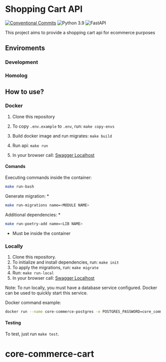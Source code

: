 
# Shopping Cart API

[![Conventional Commits](https://img.shields.io/badge/Conventional%20Commits-1.0.0-yellow.svg)](https://conventionalcommits.org) ![Python 3.9](https://img.shields.io/badge/python-3.9-blue.svg) ![FastAPI](https://img.shields.io/badge/fast_api-0.73-blue)

This project aims to provide a shopping cart api for ecommerce purposes

## Enviroments

### Development

### Homolog

## How to use?

### Docker

1. Clone this repository

2. To copy `.env.example` to `.env`, run: `make copy-envs`

3. Build docker image and run migrates: `make build`

4. Run api: `make run`

5. In your browser call: [Swagger Localhost](http://localhost:8000/api/docs)

#### Comands

Executing commands inside the container:

``` bash
make run-bash
```

Generate migration: *

``` bash
make run-migrations name=<MODULE NAME>
```

Additional dependencies: *

``` bash
make run-poetry-add name=<LIB NAME>
```

- Must be inside the container

### Locally

1. Clone this repository.
2. To initialize and install dependencies, run: `make init`
3. To apply the migrations, run: `make migrate`
4. Run: `make run-local`
5. In your browser call: [Swagger Localhost](http://localhost:8000/docs)

Note: To run locally, you must have a database service configured. Docker can be used to
quickly start this service.

Docker command example:

``` bash
docker run --name core-commerce-postgres -e POSTGRES_PASSWORD=core_commerce -e POSTGRES_USER=core_commerce -e POSTGRES_DB=core_commerce -p 5432:5432 -d postgres
```

#### Testing

To test, just run `make test`.
# core-commerce-cart
